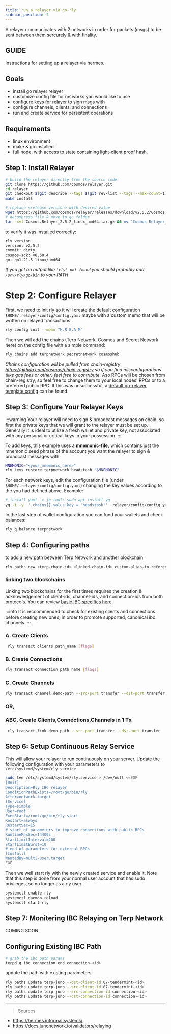 ```yaml
---
title: run a relayer via go-rly
sidebar_position: 2
---
```


A relayer communicates with 2 networks in order for packets (msgs) to be sent between them sercurely & with finality.

## GUIDE
Instructions for setting up a relayer via hermes.

## Goals

- install go relayer relayer
- customize config file for networks you would like to use
- configure keys for relayer to sign msgs with
- configure channels, clients, and connections
- run and create service for persistent operations


## Requirements 

- linux environment
- make & go installed 
- full node, with access to state containing light-client proof hash. 

## Step 1: Install Relayer

<Container>
<Tabs>
<TabItem value="source" label="source">

```sh
# build the relayer directly from the source code:
git clone https://github.com/cosmos/relayer.git
cd relayer
git checkout $(git describe --tags $(git rev-list --tags --max-count=1))
make install
```

</TabItem>
<TabItem value="release" label="release">

```bash
# replace <release-version> with desired value
wget https://github.com/cosmos/relayer/releases/download/v2.5.2/Cosmos.Relayer_2.5.2_linux_amd64.tar.gz 
# decompress file & move to go folder
tar -xvf Cosmos.Relayer_2.5.2_linux_amd64.tar.gz && mv 'Cosmos Relayer_2.5.2_linux_amd64'/rly /usr/local/go/bin/
```
</TabItem>
</Tabs>
</Container>

to verify it was installed correctly:
```sh
rly version
version: v2.5.2
commit: dirty
cosmos-sdk: v0.50.4
go: go1.21.5 linux/amd64
```

*If you get an output like `'rly' not found` you should probably add `/srv/rly/go/bin` to your PATH*


# Step 2: Configure Relayer
First, we need to init rly so it will create the default configuration `$HOME/.relayer/config/config.yaml` maybe with a custom memo that will be written on relayed transactions

```bash
rly config init --memo "H.R.E.A.M"
```

Then we will add the chains (Terp Network, Cosmos and Secret Network here) on the config file with a simple command:

```bash
rly chains add terpnetwork secretnetwork cosmoshub
```

*Chains configuration will be pulled from chain-registry https://github.com/cosmos/chain-registry so if you find misconfigurations (like gas fees or other) feel free to contribute.*
Aso RPCs will be chosen from chain-registry, so feel free to change them to your local nodes' RPCs or to a preferred public RPC. If this was unsuccessful, a [default go-relayer template config](https://github.com/terpnetwork/networks/blob/main/mainnet/morocco-1/config/go-rly/TERP_X.toml) can be found.


## Step 3: Configure Your Relayer Keys

:::warning
Your relayer will need to sign & broadcast messages on chain, so first the private keys that we will grant to the relayer must be set up. Generally it is ideal to utilize a fresh wallet and private key, not associated with any personal or critical keys in your possession.
:::

To add keys, this example uses a **mnemonic-file,** which contains just the mnemonic seed phrase of the account you want the relayer to sign & broadcast messages with:

```bash
MNEMONIC="<your_mnemonic_here>"
rly keys restore terpnetwork headstash "$MNEMONIC"
```

For each network keys, edit the configuration file (under `$HOME/.relayer/config/config.yaml`) changing the key values according to the you had defined above. Example:
```sh
# install yaml -> jq tool: sudo apt install yq  
yq -i -y  '.chains[].value.key = "headstash"' .relayer/config/config.yaml

```
In the last step of wallet configuration you can fund your wallets and check balances:
```sh
rly q balance terpnetwork
```

## Step 4: Configuring paths
to add a new path between Terp Network and another blockchain:
```sh
rly paths new <terp-chain-id> <linked-chain-id> custom-alias-to-reference-specific-connection
```

### linking two blockchains
Linking two blockchains for the first times requires the creation & acknowledgement of client-ids, channel-ids, and connection-ids from both protocols. You can review [basic IBC specifics here](./basic-ibc-overview).

:::info
It is reccommended to check for existing clients and connections before creating new ones, in order to promote supported, canonical ibc channels.
:::

### A. Create Clients 
```sh
 rly transact clients path_name [flags]
```

### B. Create Connections
```sh
rly transact connection path_name [flags]
```

### C. Create Channels
```sh
rly transact channel demo-path --src-port transfer --dst-port transfer --order unordered --version ics20-1
```

### OR,

### ABC. Create Clients,Connections,Channels in 1 Tx
```sh
 rly transact link demo-path --src-port transfer --dst-port transfer
```

## Step 6: Setup Continuous Relay Service
This will allow your relayer to run continuously on your server. 
Update the following configuration with your parameters to `/etc/systemd/system/rly.service`
```sh
sudo tee /etc/systemd/system/rly.service > /dev/null <<EOF  
[Unit]
Description=Rly IBC relayer
ConditionPathExists=/root/go/bin/rly
After=network.target
[Service]
Type=simple
User=root
ExecStart=/root/go/bin/rly start
Restart=always
RestartSec=15
# start of parameters to improve connections with public RPCs
RuntimeMaxSec=14400s
StartLimitInterval=200
StartLimitBurst=10
# end of parameters for external RPCs
[Install]
WantedBy=multi-user.target
EOF
```

Then we well start rly with the newly created service and enable it. Note that this step is done from your normal user account that has sudo privileges, so no longer as a rly user.

```sh
systemctl enable rly
systemctl daemon-reload
systemctl start rly
```

## Step 7: Monitering IBC Relaying on Terp Network
COMING SOON


## Configuring Existing IBC Path 

```sh
# grab the ibc path params
terpd q ibc connection end connection-<id>
```
update the path with existing parameters:
```sh
rly paths update terp-juno --dst-client-id 07-tendermint-<id>
rly paths update terp-juno --src-client-id 07-tendermint-<id>
rly paths update terp-juno --src-connection-id connection-<id>
rly paths update terp-juno --dst-connection-id connection-<id>
```

___
> Sources:
* https://hermes.informal.systems/
* https://docs.junonetwork.io/validators/relaying
>